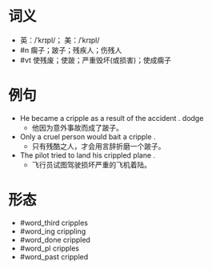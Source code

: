 # 词义
- 英：/ˈkrɪpl/； 美：/ˈkrɪpl/
- #n 瘸子；跛子；残疾人；伤残人
- #vt 使残废；使跛；严重毁坏(或损害)；使成瘸子
# 例句
- He became a cripple as a result of the accident . dodge
	- 他因为意外事故而成了跛子。
- Only a cruel person would bait a cripple .
	- 只有残酷之人，才会用言辞折磨一个跛子。
- The pilot tried to land his crippled plane .
	- 飞行员试图驾驶损坏严重的飞机着陆。
# 形态
- #word_third cripples
- #word_ing crippling
- #word_done crippled
- #word_pl cripples
- #word_past crippled
